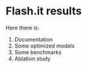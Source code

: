 <h1>Flash.it results</h1>

Here there is:

1. Documentation
2. Some optimized models
3. Some benchmarks
4. Ablation study

